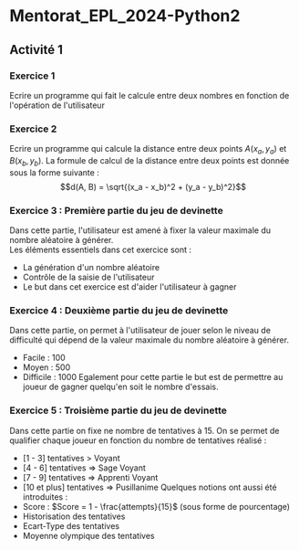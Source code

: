 # Mentorat_EPL_2024-Python2

## Activité 1
### Exercice 1
Ecrire un programme qui fait le calcule entre deux nombres en fonction de l'opération de l'utilisateur

### Exercice 2
Ecrire un programme qui calcule la distance entre deux points $A(x_a, y_a)$ et $B(x_b, y_b)$. La formule de calcul de la distance entre deux points est donnée sous la forme suivante :$$d(A, B) = \sqrt{(x_a - x_b)^2 + (y_a - y_b)^2}$$

### Exercice 3 : Première partie du jeu de devinette
Dans cette partie, l'utilisateur est amené à fixer la valeur maximale du nombre aléatoire à générer.  
Les éléments essentiels dans cet exercice sont :
- La génération d'un nombre aléatoire
- Contrôle de la saisie de l'utilisateur
- Le but dans cet exercice est d'aider l'utilisateur à gagner

### Exercice 4 : Deuxième partie du jeu de devinette
Dans cette partie, on permet à l'utilisateur de jouer selon le niveau de difficulté qui dépend de la valeur maximale du nombre aléatoire à générer.
- Facile : 100
- Moyen : 500
- Difficile : 1000
Egalement pour cette partie le but est de permettre au joueur de gagner quelqu'en soit le nombre d'essais.

### Exercice 5 : Troisième partie du jeu de devinette
Dans cette partie on fixe ne nombre de tentatives à 15. On se permet de qualifier chaque joueur en fonction du nombre de tentatives réalisé :
- [1 - 3] tentatives > Voyant
- [4 - 6] tentatives => Sage Voyant
- [7 - 9] tentatives => Apprenti Voyant
- [10 et plus] tentatives => Pusillanime
Quelques notions ont aussi été introduites :
- Score : $Score = 1 - \frac{attempts}{15}$ (sous forme de pourcentage)
- Historisation des tentatives
- Ecart-Type des tentatives
- Moyenne olympique des tentatives